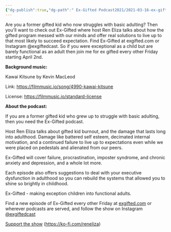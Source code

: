```yaml
---
{"dg-publish":true,"dg-path":" Ex-Gifted Podcast2021/2021-03-16-ex-gifted-trailer.md","permalink":"/ex-gifted-podcast2021/2021-03-16-ex-gifted-trailer/","title":"Ex-Gifted Trailer","noteIcon":"","created":"","updated":""}
---
```



Are you a former gifted kid who now struggles with basic adulting? Then you'll want to check out Ex-Gifted where host Ren Eliza talks about how the gifted program messed with our minds and offer real solutions to live up to that most likely to succeed expectation. Find Ex-Gifted at exgifted.com or Instagram @exgiftedcast. So if you were exceptional as a child but are barely functional as an adult then join me for ex gifted every other Friday starting April 2nd.

**Background music:**

Kawai Kitsune by Kevin MacLeod

Link: https://filmmusic.io/song/4990-kawai-kitsune

License: https://filmmusic.io/standard-license

  

**About the podcast:**

If you are a former gifted kid who grew up to struggle with basic adulting, then you need the Ex-Gifted podcast.

Host Ren Eliza talks about gifted kid burnout, and the damage that lasts long into adulthood. Damage like battered self esteem, decimated internal motivation, and a continued failure to live up to expectations even while we were placed on pedestals and alienated from our peers.

Ex-Gifted will cover failure, procrastination, imposter syndrome, and chronic anxiety and depression, and a whole lot more.

Each episode also offers suggestions to deal with your executive dysfunction in adulthood so you can rebuild the systems that allowed you to shine so brightly in childhood.

Ex-Gifted - making exception children into functional adults.

  

Find a new episode of Ex-Gifted every other Friday at [exgifted.com](https://exgifted.com) or wherever podcasts are served, and follow the show on Instagram [@exgiftedcast](http://instagram.com/exgiftedcast)

  

[Support the show](https://ko-fi.com/reneliza) (https://ko-fi.com/reneliza)
